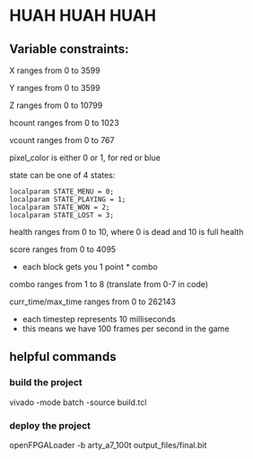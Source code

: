 # HUAH HUAH HUAH

## Variable constraints:

X ranges from 0 to 3599

Y ranges from 0 to 3599

Z ranges from 0 to 10799

hcount ranges from 0 to 1023

vcount ranges from 0 to 767

pixel_color is either 0 or 1, for red or blue

state can be one of 4 states:

    localparam STATE_MENU = 0;
    localparam STATE_PLAYING = 1;
    localparam STATE_WON = 2;
    localparam STATE_LOST = 3;

health ranges from 0 to 10, where 0 is dead and 10 is full health

score ranges from 0 to 4095

- each block gets you 1 point * combo

combo ranges from 1 to 8 (translate from 0-7 in code)

curr_time/max_time ranges from 0 to 262143

- each timestep represents 10 milliseconds
- this means we have 100 frames per second in the game

## helpful commands

### build the project

vivado -mode batch -source build.tcl

### deploy the project

openFPGALoader -b arty_a7_100t output_files/final.bit